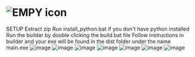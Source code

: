 # ![EMPY icon](https://github.com/Zombie-HD/empyrean/assets/107773897/6f025bc3-a4a4-4f7a-aad5-663e6a7d1321)
SETUP
Extract zip
Run install_python.bat if you don't have python installed
Run the builder by double clicking the build.bat file
Follow instructions in builder and your exe will be found in the dist folder under the name main.exe
![image](https://github.com/Zombie-HD/empyrean/assets/107773897/339e9e00-97b3-4a8e-b225-18d1d918ed1a)
 ![image](https://github.com/Zombie-HD/empyrean/assets/107773897/a8733991-c4dc-4e2a-b741-feb77924754b)
![image](https://github.com/Zombie-HD/empyrean/assets/107773897/3e6151a0-e706-43a5-bc2f-7d955821f3e9)
![image](https://github.com/Zombie-HD/empyrean/assets/107773897/3ecf68e4-faca-4ec9-a053-633925f14a79)
![image](https://github.com/Zombie-HD/empyrean/assets/107773897/525ad225-e616-4321-b6ea-315cd720759e)
![image](https://github.com/Zombie-HD/empyrean/assets/107773897/6ce80c0e-1092-4bd9-9a1b-bd40eb6ef4ec)
![image](https://github.com/Zombie-HD/empyrean/assets/107773897/0402d67d-0537-4d21-8028-9343d9e2f2c4)

